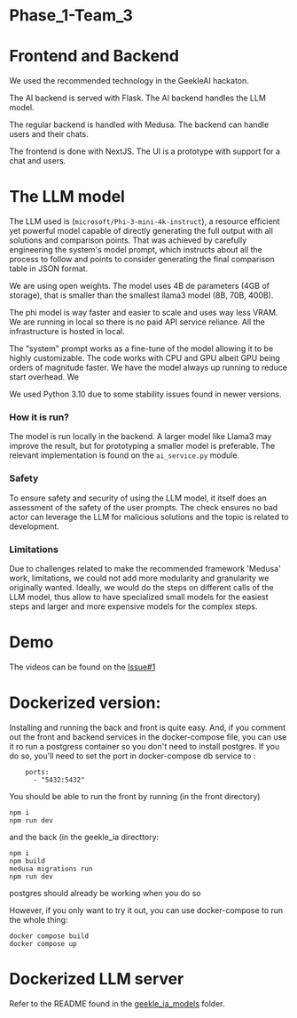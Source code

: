 # Phase_1-Team_3

# Frontend and Backend
We used the recommended technology in the GeekleAI hackaton.

The AI backend is served with Flask. The AI backend handles the LLM model.

The regular backend is handled with Medusa. The backend can handle users and their chats.

The frontend is done with NextJS. The UI is a prototype with support for a chat and users.

# The LLM model
The LLM used is (`microsoft/Phi-3-mini-4k-instruct`), a resource efficient yet powerful model capable of directly generating the full output with all solutions and comparison points. That was achieved by carefully engineering the system's model prompt, which instructs about all the process to follow and points to consider generating the final comparison table in JSON format. 

We are using open weights. The model uses 4B de parameters (4GB of storage), that is smaller than the smallest llama3 model (8B, 70B, 400B). 

The phi model is way faster and easier to scale and uses way less VRAM. We are running in local so there is no paid API service reliance. All the infrastructure is hosted in local. 

The "system" prompt works as a fine-tune of the model allowing it to be highly customizable. The code works with CPU and GPU albeit GPU being orders of magnitude faster. We have the model always up running to reduce start overhead. We 

We used Python 3.10 due to some stability issues found in newer versions.

### How it is run?
The model is run locally in the backend. A larger model like Llama3 may improve the result, but for prototyping a smaller model is preferable. The relevant implementation is found on the `ai_service.py` module. 

### Safety 
To ensure safety and security of using the LLM model, it itself does an assessment of the safety of the user prompts. The check ensures no bad actor can leverage the LLM for malicious solutions and the topic is related to development.

### Limitations 
Due to challenges related to make the recommended framework 'Medusa' work, limitations, we could not add more modularity and granularity we originally wanted. Ideally, we would do the steps on different calls of the LLM model, thus allow to have specialized small models for the easiest steps and larger and more expensive models for the complex steps.

# Demo
The videos can be found on the [Issue#1](https://github.com/geekleteam/Phase_1-Team_3/issues/1)

# Dockerized version:
Installing and running the back and front is quite easy. And, if you comment out the front and backend services in the docker-compose file, you can use it ro run a postgress container so you don't need to install postgres.
If you do so, you'll need to set the port in docker-compose db service to :
``` 
    ports:
      - "5432:5432"
```
You should be able to run the front by running (in the front directory)
``` 
npm i
npm run dev
```

and the back (in the geekle_ia directtory:
``` 
npm i
npm build
medusa migrations run
npm run dev
```

postgres should already be working when you do so

However, if you only want to try it out, you can use docker-compose to run the whole thing:

```
docker compose build
docker compose up
```


# Dockerized LLM server
Refer to the README found in the [geekle_ia_models](https://github.com/raquelhortab/GeekleAI-EnPlanQuinPal-Phase1/tree/master/geekle_ia_models) folder.
